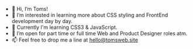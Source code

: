 - 👋  Hi, I’m Toms!
- 👀  I’m interested in learning more about CSS styling and FrontEnd development day by day.
- 🌱  Currently I'm learning CSS3 & JavaScript.
- 💞️  I’m open for part time or full time Web and Product Designer roles atm.
- 📫  Feel free to drop me a line at hello@tomsweb.site

<!---
ph4ntom5/ph4ntom5 is a ✨ special ✨ repository because its `README.md` (this file) appears on your GitHub profile.
You can click the Preview link to take a look at your changes.
--->
